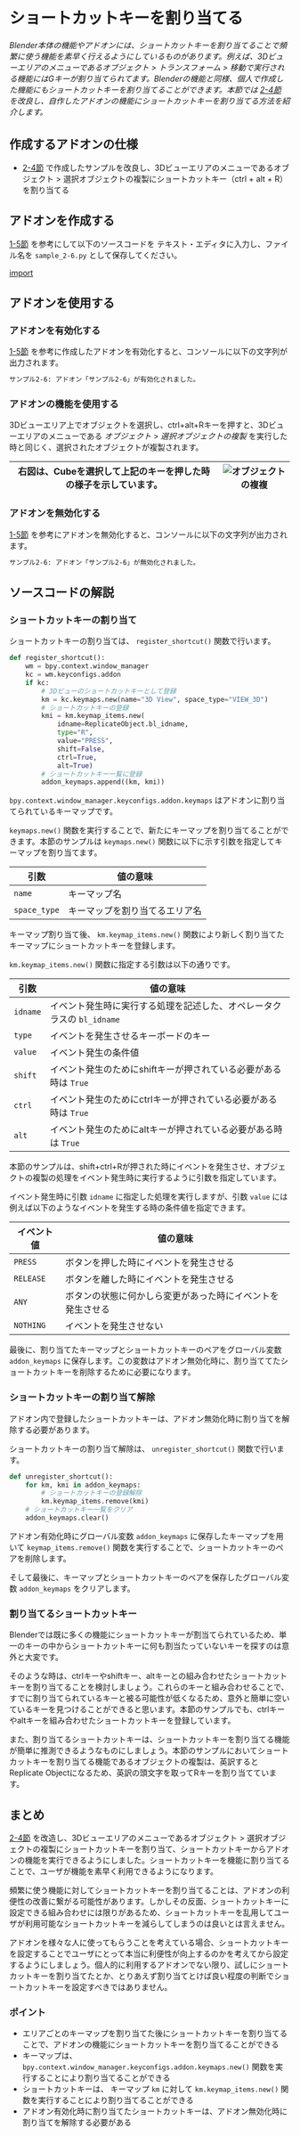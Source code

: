 <div id="sect_title_img_2_6"></div>

<div id="sect_title_text"></div>

# ショートカットキーを割り当てる

<div id="preface"></div>

###### Blender本体の機能やアドオンには、ショートカットキーを割り当てることで頻繁に使う機能を素早く行えるようにしているものがあります。例えば、3Dビューエリアのメニューであるオブジェクト > トランスフォーム > 移動で実行される機能にはGキーが割り当てられてます。Blenderの機能と同様、個人で作成した機能にもショートカットキーを割り当てることができます。本節では [2-4節](04_Use_Property_on_Tool_Shelf_2.md) を改良し、自作したアドオンの機能にショートカットキーを割り当てる方法を紹介します。

## 作成するアドオンの仕様

* [2-4節](04_Use_Property_on_Tool_Shelf_2.md) で作成したサンプルを改良し、3Dビューエリアのメニューであるオブジェクト > 選択オブジェクトの複製にショートカットキー（ctrl + alt + R）を割り当てる

## アドオンを作成する

[1-5節](../chapter_01/05_Install_own_Add-on.md) を参考にして以下のソースコードを テキスト・エディタに入力し、ファイル名を ```sample_2-6.py``` として保存してください。

[import](../../sample/src/chapter_02/sample_2-6.py)

## アドオンを使用する

### アドオンを有効化する

[1-5節](../chapter_01/05_Install_own_Add-on.md) を参考に作成したアドオンを有効化すると、コンソールに以下の文字列が出力されます。

```sh
サンプル2-6: アドオン「サンプル2-6」が有効化されました。
```

### アドオンの機能を使用する

3Dビューエリア上でオブジェクトを選択し、ctrl+alt+Rキーを押すと、3Dビューエリアのメニューである *オブジェクト* > *選択オブジェクトの複製* を実行した時と同じく、選択されたオブジェクトが複製されます。

<div id="sidebyside"></div>

|右図は、Cubeを選択して上記のキーを押した時の様子を示しています。|![オブジェクトの複複](https://dl.dropboxusercontent.com/s/sqzwdwfgs245mp6/use_add-on_1.png "オブジェクトの複製")|
|---|---|


### アドオンを無効化する

[1-5節](../chapter_01/05_Install_own_Add-on.md) を参考にアドオンを無効化すると、コンソールに以下の文字列が出力されます。

```sh
サンプル2-6: アドオン「サンプル2-6」が無効化されました。
```

## ソースコードの解説

### ショートカットキーの割り当て

ショートカットキーの割り当ては、 ```register_shortcut()``` 関数で行います。

```python
def register_shortcut():
    wm = bpy.context.window_manager
    kc = wm.keyconfigs.addon
    if kc:
        # 3Dビューのショートカットキーとして登録
        km = kc.keymaps.new(name="3D View", space_type="VIEW_3D")
        # ショートカットキーの登録
        kmi = km.keymap_items.new(
            idname=ReplicateObject.bl_idname,
            type="R",
            value="PRESS",
            shift=False,
            ctrl=True,
            alt=True)
        # ショートカットキー一覧に登録
        addon_keymaps.append((km, kmi))
```

```bpy.context.window_manager.keyconfigs.addon.keymaps``` はアドオンに割り当てられているキーマップです。

```keymaps.new()``` 関数を実行することで、新たにキーマップを割り当てることができます。本節のサンプルは ```keymaps.new()``` 関数に以下に示す引数を指定してキーマップを割り当てます。

|引数|値の意味|
|---|---|
|```name```|キーマップ名|
|```space_type```|キーマップを割り当てるエリア名|

キーマップ割り当て後、 ```km.keymap_items.new()``` 関数により新しく割り当てたキーマップにショートカットキーを登録します。

```km.keymap_items.new()``` 関数に指定する引数は以下の通りです。

|引数|値の意味|
|---|---|
|```idname```|イベント発生時に実行する処理を記述した、オペレータクラスの ```bl_idname``` |
|```type```|イベントを発生させるキーボードのキー|
|```value```|イベント発生の条件値|
|```shift```|イベント発生のためにshiftキーが押されている必要がある時は ```True```|
|```ctrl```|イベント発生のためにctrlキーが押されている必要がある時は ```True```|
|```alt```|イベント発生のためにaltキーが押されている必要がある時は ```True```|

本節のサンプルは、shift+ctrl+Rが押された時にイベントを発生させ、オブジェクトの複製の処理をイベント発生時に実行するように引数を指定しています。

イベント発生時に引数 ```idname``` に指定した処理を実行しますが、引数 ```value``` には例えば以下のようなイベントを発生する時の条件値を指定できます。

|イベント値|値の意味|
|---|---|
|```PRESS```|ボタンを押した時にイベントを発生させる|
|```RELEASE```|ボタンを離した時にイベントを発生させる|
|```ANY```|ボタンの状態に何かしら変更があった時にイベントを発生させる|
|```NOTHING```|イベントを発生させない|

最後に、割り当てたキーマップとショートカットキーのペアをグローバル変数 ```addon_keymaps``` に保存します。この変数はアドオン無効化時に、割り当ててたショートカットキーを削除するために必要になります。

### ショートカットキーの割り当て解除

アドオン内で登録したショートカットキーは、アドオン無効化時に割り当てを解除する必要があります。

ショートカットキーの割り当て解除は、 ```unregister_shortcut()``` 関数で行います。

```python
def unregister_shortcut():
    for km, kmi in addon_keymaps:
        # ショートカットキーの登録解除
        km.keymap_items.remove(kmi)
    # ショートカットキー一覧をクリア
    addon_keymaps.clear()
```

アドオン有効化時にグローバル変数 ```addon_keymaps``` に保存したキーマップを用いて ```keymap_items.remove()``` 関数を実行することで、ショートカットキーのペアを削除します。

そして最後に、キーマップとショートカットキーのペアを保存したグローバル変数 ```addon_keymaps``` をクリアします。


### 割り当てるショートカットキー

Blenderでは既に多くの機能にショートカットキーが割当てられているため、単一のキーの中からショートカットキーに何も割当たっていないキーを探すのは意外と大変です。

そのような時は、ctrlキーやshiftキー、altキーとの組み合わせたショートカットキーを割り当てることを検討しましょう。これらのキーと組み合わせることで、すでに割り当てられているキーと被る可能性が低くなるため、意外と簡単に空いているキーを見つけることができると思います。本節のサンプルでも、ctrlキーやaltキーを組み合わせたショートカットキーを登録しています。

また、割り当てるショートカットキーは、ショートカットキーを割り当てる機能が簡単に推測できるようなものにしましょう。本節のサンプルにおいてショートカットキーを割り当てる機能であるオブジェクトの複製は、英訳するとReplicate Objectになるため、英訳の頭文字を取ってRキーを割り当てています。

## まとめ

[2-4節](04_Use_Property_on_Tool_Shelf_2.md) を改造し、3Dビューエリアのメニューであるオブジェクト > 選択オブジェクトの複製にショートカットキーを割り当て、ショートカットキーからアドオンの機能を実行できるようにしました。ショートカットキーを機能に割り当てることで、ユーザが機能を素早く利用できるようになります。

頻繁に使う機能に対してショートカットキーを割り当てることは、アドオンの利便性の改善に繋がる可能性があります。しかしその反面、ショートカットキーに設定できる組み合わせには限りがあるため、ショートカットキーを乱用してユーザが利用可能なショートカットキーを減らしてしまうのは良いとは言えません。

アドオンを様々な人に使ってもらうことを考えている場合、ショートカットキーを設定することでユーザにとって本当に利便性が向上するのかを考えてから設定するようにしましょう。個人的に利用するアドオンでない限り、試しにショートカットキーを割り当てたとか、とりあえず割り当てとけば良い程度の判断でショートカットキーを設定すべきではありません。

<div id="point"></div>

### ポイント

<div id="point_item"></div>

* エリアごとのキーマップを割り当てた後にショートカットキーを割り当てることで、アドオンの機能にショートカットキーを割り当てることができる
* キーマップは、 ```bpy.context.window_manager.keyconfigs.addon.keymaps.new()``` 関数を実行することにより割り当てることができる
* ショートカットキーは、 キーマップ ```km``` に対して ```km.keymap_items.new()``` 関数を実行することにより割り当てることができる
* アドオン有効化時に割り当てたショートカットキーは、アドオン無効化時に割り当てを解除する必要がある
